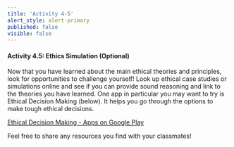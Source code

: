 ```yaml
---
title: 'Activity 4-5'
alert_style: alert-primary
published: false
visible: false
---
```

#### Activity 4.5: Ethics Simulation (Optional)

Now that you have learned about the main ethical theories and principles, look
for opportunities to challenge yourself! Look up ethical case studies or
simulations online and see if you can provide sound reasoning and link to the
theories you have learned.
One app in particular you may want to try is Ethical Decision Making (below). It helps you go through the options to make tough ethical decisions.

<a class="embedly-card" data-card-controls="0" href="https://play.google.com/store/apps/details?id=com.mcae.decision&hl=en_CA">Ethical Decision Making - Apps on Google Play</a>
<script async src="//cdn.embedly.com/widgets/platform.js" charset="UTF-8"></script>
Feel free to share any resources you find with your classmates!
